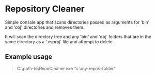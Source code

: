 
# Repository Cleaner

<p>Simple console app that scans directories passed as arguments for 'bin' and 'obj' directories and removes them.</p>
<p>It will scan the directory tree and any 'bin' and 'obj' folders that are in the same directory as a '.csproj' file and attempt to delete.</p>


## Example usage

>C:\path-to\RepoCleaner.exe "c:\my-repos-folder"


